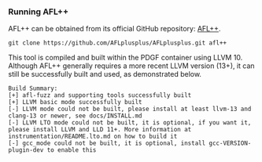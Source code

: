 ### Running AFL++
AFL++ can be obtained from its official GitHub repository: [AFL++](https://github.com/AFLplusplus/AFLplusplus.git).
```shell
git clone https://github.com/AFLplusplus/AFLplusplus.git afl++
```

This tool is compiled and built within the PDGF container using LLVM 10. Although AFL++ generally requires a more recent LLVM version (13+), it can still be successfully built and used, as demonstrated below.
```text
Build Summary:
[+] afl-fuzz and supporting tools successfully built
[+] LLVM basic mode successfully built
[-] LLVM mode could not be built, please install at least llvm-13 and clang-13 or newer, see docs/INSTALL.md
[-] LLVM LTO mode could not be built, it is optional, if you want it, please install LLVM and LLD 11+. More information at instrumentation/README.lto.md on how to build it
[-] gcc_mode could not be built, it is optional, install gcc-VERSION-plugin-dev to enable this
```

